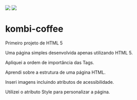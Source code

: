 <img src="https://encrypted-tbn0.gstatic.com/images?q=tbn:ANd9GcQ_YAOiOiWTUsBKcJVrHVnCmMBU4eyfiSQPPiSBxkazURX4eBH785JvX3iDibthL7zHi38&usqp=CAU">
<img src="https://imgur.com/Hyqlbco">

# kombi-coffee
Primeiro projeto de HTML 5
<p> Uma página simples desenvolvida apenas utilizando HTML 5.</p>
<p>Apliquei a ordem de importância das Tags.</p>
<p>Aprendi sobre a estrutura de uma página HTML.</p>
<p>Inseri imagens incluindo atributos de acessibilidade.</p>
<p>Utilizei o atributo Style para personalizar a página.</p>

